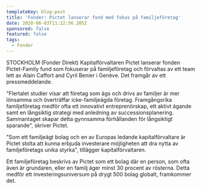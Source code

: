 ```yaml
---
templateKey: blog-post
title: 'Fonder: Pictet lanserar fond med fokus på familjeföretag'
date: 2020-06-03T11:22:56.205Z
sponsored: false
featured: false
tags:
  - Fonder
---
```

STOCKHOLM (Fonder Direkt) Kapitalförvaltaren Pictet lanserar fonden Pictet-Family fund som fokuserar på familjeföretag och förvaltas av ett team lett av Alain Caffort and Cyril Benier i Genève. Det framgår av ett pressmeddelande.

"Flertalet studier visar att företag som ägs och drivs av familjer är mer lönsamma och överträffar icke-familjeägda företag. Framgångsrika familjeföretag medför ofta ett innovativt entreprenörskap, ett aktivt ägande samt en långsiktig strategi med anledning av successionsplanering. Sammantaget skapar detta gynnsamma förhållanden för långsiktigt sparande", skriver Pictet.

"Som ett familjeägt bolag och en av Europas ledande kapitalförvaltare är Pictet stolta att kunna erbjuda investerare möjligheten att dra nytta av familjeföretags unika styrka", tillägger kapitalförvaltaren.

Ett familjeföretag beskrivs av Pictet som ett bolag där en person, som ofta även är grundaren, eller en familj äger minst 30 procent av rösterna. Detta medför ett investeringsuniversum på drygt 500 bolag globalt, framkommer det.